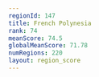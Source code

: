 ```yaml
---
regionId: 147
title: French Polynesia
rank: 74
meanScore: 74.5
globalMeanScore: 71.78
numRegions: 220
layout: region_score
---
```

